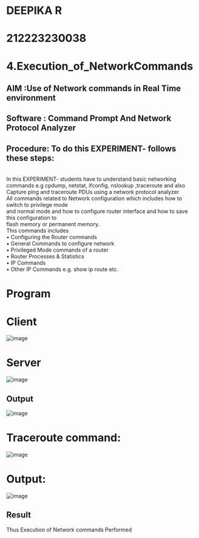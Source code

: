 # DEEPIKA R
# 212223230038
# 4.Execution_of_NetworkCommands
## AIM :Use of Network commands in Real Time environment
## Software : Command Prompt And Network Protocol Analyzer
## Procedure: To do this EXPERIMENT- follows these steps:
<BR>
In this EXPERIMENT- students have to understand basic networking commands e.g cpdump, netstat, ifconfig, nslookup ,traceroute and also Capture ping and traceroute PDUs using a network protocol analyzer 
<BR>
All commands related to Network configuration which includes how to switch to privilege mode
<BR>
and normal mode and how to configure router interface and how to save this configuration to
<BR>
flash memory or permanent memory.
<BR>
This commands includes
<BR>
• Configuring the Router commands
<BR>
• General Commands to configure network
<BR>
• Privileged Mode commands of a router 
<BR>
• Router Processes & Statistics
<BR>
• IP Commands
<BR>
• Other IP Commands e.g. show ip route etc.
<BR>

# Program
# Client
![image](https://github.com/deepika3095/4.Execution_of_NetworkCommends/assets/151625159/8fddeaac-eb66-4adf-aa52-256f0bedba02)
# Server
![image](https://github.com/deepika3095/4.Execution_of_NetworkCommends/assets/151625159/a0cfd822-e800-4b3b-8ffd-094c502433ff)

## Output
![image](https://github.com/deepika3095/4.Execution_of_NetworkCommends/assets/151625159/2fc94761-aacf-4d4a-a6c9-543aedf66aec)

# Traceroute command:
![image](https://github.com/deepika3095/4.Execution_of_NetworkCommends/assets/151625159/b9c12145-684e-462f-b251-f1f668a686e5)

# Output:
![image](https://github.com/deepika3095/4.Execution_of_NetworkCommends/assets/151625159/6d1fe89d-2dd9-4b67-8d3f-0e384da328c9)

## Result
Thus Execution of Network commands Performed 
